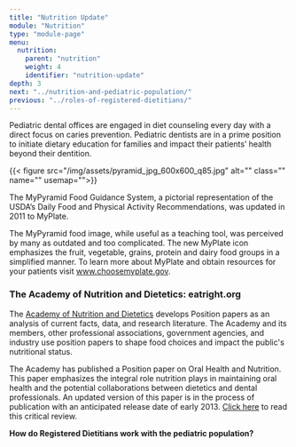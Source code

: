 ```yaml
---
title: "Nutrition Update"
module: "Nutrition"
type: "module-page"
menu:
  nutrition:
    parent: "nutrition"
    weight: 4
    identifier: "nutrition-update"
depth: 3
next: "../nutrition-and-pediatric-population/"
previous: "../roles-of-registered-dietitians/"
---
```

<div class="pageblock"><p>Pediatric dental offices are engaged in diet counseling every day with a direct focus on caries prevention. Pediatric dentists are in a prime position to initiate dietary education for families and impact their patients’ health beyond their dentition.</p>
</div><div class="pageblock center">
<div class="caption">
</div>
{{< figure src="/img/assets/pyramid_jpg_600x600_q85.jpg" alt="" class="" name="" usemap="">}}</div><div class="pageblock"><p>The MyPyramid Food Guidance System, a pictorial representation of the USDA’s Daily Food and Physical Activity Recommendations, was updated in 2011 to MyPlate.</p>
<p>The MyPyramid food image, while useful as a teaching tool, was perceived by many as outdated and too complicated. The new MyPlate icon emphasizes the fruit, vegetable, grains, protein and dairy food groups in a simplified manner. To learn more about MyPlate and obtain resources for your patients visit <a href="http://www.choosemyplate.gov" target="_blank">www.choosemyplate.gov</a>.</p>
</div><div class="pageblock"><h3>The Academy of Nutrition and Dietetics: eatright.org</h3><p>The <a href="http://eatright.org" target="_blank">Academy of Nutrition and Dietetics</a> develops Position papers as an analysis of current facts, data, and research literature. The Academy and its members, other professional associations, government agencies, and industry use position papers to shape food choices and impact the public's nutritional status.</p>
<p>The Academy has published a Position paper on Oral Health and Nutrition. This paper emphasizes the integral role nutrition plays in maintaining oral health and the potential collaborations between dietetics and dental professionals. An updated version of this paper is in the process of publication with an anticipated release date of early 2013. <a href="http://www.eatright.org/About/Content.aspx?id=8384" target="_blank">Click here</a> to read this critical review.</p>
</div><div class="pageblock"><p><strong>How do Registered Dietitians work with the pediatric population?</strong></p>
</div>